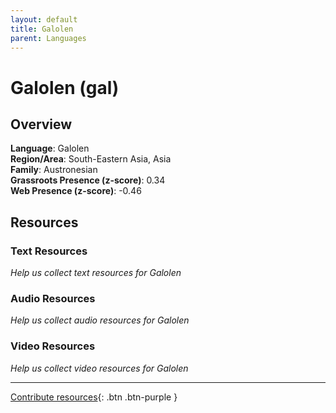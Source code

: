 ```yaml
---
layout: default
title: Galolen
parent: Languages
---
```


# Galolen (gal)

## Overview

**Language**: Galolen  
**Region/Area**: South-Eastern Asia, Asia  
**Family**: Austronesian  
**Grassroots Presence (z-score)**: 0.34  
**Web Presence (z-score)**: -0.46  

## Resources

### Text Resources
*Help us collect text resources for Galolen*

### Audio Resources
*Help us collect audio resources for Galolen*

### Video Resources
*Help us collect video resources for Galolen*

---

[Contribute resources](https://forms.office.com/e/1SfLJx3u1r){: .btn .btn-purple }

